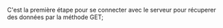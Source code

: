 C'est la première étape pour se connecter avec le serveur pour récuperer des données par la méthode GET;
